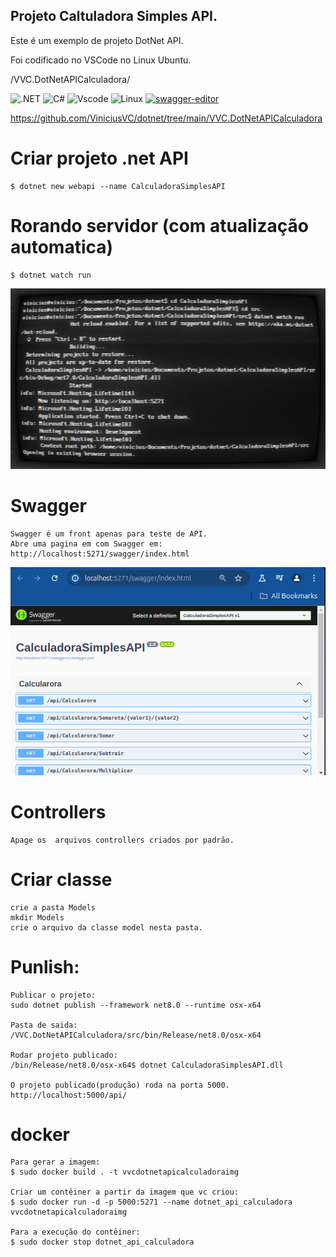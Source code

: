 
## Projeto Caltuladora Simples API.

Este é um exemplo de projeto DotNet API.

Foi codificado no VSCode no Linux Ubuntu.

/VVC.DotNetAPICalculadora/

![.NET](https://img.shields.io/badge/.NET-5C2D91?style=for-the-badge&logo=.net&logoColor=white)
![C#](https://img.shields.io/badge/c%23-%23239120.svg?style=for-the-badge&logo=csharp&logoColor=white)
![Vscode](https://img.shields.io/badge/Vscode-007ACC?style=for-the-badge&logo=visual-studio-code&logoColor=white)
![Linux](https://img.shields.io/badge/Linux-000?style=for-the-badge&logo=linux&logoColor=FCC624)
[![swagger-editor](https://img.shields.io/badge/open--API-in--editor-brightgreen.svg?style=flat&label=client%20open-api-v3)](https://editor.swagger.io/?url=https://raw.githubusercontent.com/lucaro/DRES/master/doc/oas-client.json)

https://github.com/ViniciusVC/dotnet/tree/main/VVC.DotNetAPICalculadora

# Criar projeto .net API
```
$ dotnet new webapi --name CalculadoraSimplesAPI
```

# Rorando servidor (com atualização automatica)
```
$ dotnet watch run
```
![terminal API](docs/sreenshot_terinal_dotnet.png "screenshot")


# Swagger
```
Swagger é um front apenas para teste de API.
Abre uma pagina em com Swagger em:
http://localhost:5271/swagger/index.html
```
![navegador swagger](docs/screenshot_swagger_dotnet.png "screenshot")

# Controllers
```
Apage os  arquivos controllers criados por padrão.
```

# Criar classe
```
crie a pasta Models
mkdir Models
crie o arquivo da classe model nesta pasta.

```

# Punlish:
```
Publicar o projeto:
sudo dotnet publish --framework net8.0 --runtime osx-x64

Pasta de saida:
/VVC.DotNetAPICalculadora/src/bin/Release/net8.0/osx-x64

Rodar projeto publicado:
/bin/Release/net8.0/osx-x64$ dotnet CalculadoraSimplesAPI.dll

O projeto publicado(produção) roda na porta 5000.
http://localhost:5000/api/
```


# docker
```
Para gerar a imagem:
$ sudo docker build . -t vvcdotnetapicalculadoraimg

Criar um contêiner a partir da imagem que vc criou:
$ sudo docker run -d -p 5000:5271 --name dotnet_api_calculadora vvcdotnetapicalculadoraimg

Para a execução do contêiner: 
$ sudo docker stop dotnet_api_calculadora
```
